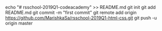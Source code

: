 echo "# rsschool-2019Q1-codeacademy" >> README.md
git init
git add README.md
git commit -m "first commit"
git remote add origin https://github.com/MarishkaSa/rsschool-2019Q1-html-css.git
git push -u origin master
